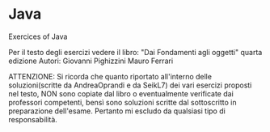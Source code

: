 # Java
Exercices of Java 


Per il testo degli esercizi vedere il libro:
"Dai Fondamenti agli oggetti" quarta edizione
Autori: Giovanni Pighizzini 
        Mauro Ferrari
        
        
ATTENZIONE:
Si ricorda che quanto riportato all'interno delle soluzioni(scritte da AndreaOprandi e da SeikL7) dei vari esercizi proposti nel testo, 
NON sono copiate dal libro o eventualmente verificate dai professori competenti, bensì sono soluzioni scritte dal sottoscritto 
in preparazione dell'esame. Pertanto mi escludo da qualsiasi tipo di responsabilità.
